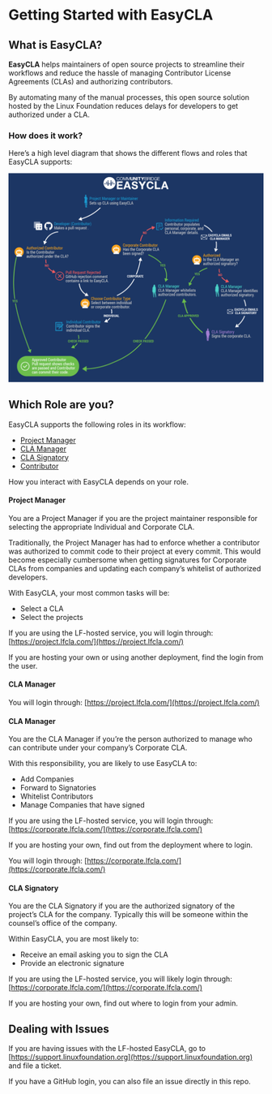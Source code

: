 
# Getting Started with EasyCLA

## What is EasyCLA?

**EasyCLA** helps maintainers of open source projects to streamline their workflows and reduce the hassle of managing Contributor License Agreements (CLAs) and authorizing contributors. 

By automating many of the manual processes, this open source solution hosted by the Linux Foundation reduces delays for developers to get authorized under a CLA. 

### How does it work?

Here’s a high level diagram that shows the different flows and roles that EasyCLA supports:

![](imgs/cla_diagram_v8.png)	

## Which Role are you?
EasyCLA supports the following roles in its workflow:

* [Project Manager](#project-manager)
* [CLA Manager](#cla-manager)
* [CLA Signatory](#cla-signatory)
* [Contributor](#contributor)

How you interact with EasyCLA depends on your role.


#### Project Manager

You are a Project Manager if you are the project maintainer responsible for selecting the appropriate Individual and Corporate CLA.  

Traditionally, the Project Manager has had to enforce whether a contributor was authorized to commit code to their project at every commit.  This would become especially cumbersome when getting signatures for Corporate CLAs from companies and updating each company’s whitelist of authorized developers.

With EasyCLA, your most common tasks will be:

* Select a CLA
* Select the projects

If you are using the LF-hosted service, you will login through: [https://project.lfcla.com/](https://project.lfcla.com/)

If you are hosting your own or using another deployment, find the login from the user.

#### CLA Manager

You will login through: [https://project.lfcla.com/](https://project.lfcla.com/)


#### CLA Manager

You are the CLA Manager if you’re the person authorized to manage who can contribute under your company’s Corporate CLA.  

With this responsibility, you are likely to use EasyCLA to:

* Add Companies
* Forward to Signatories
* Whitelist Contributors
* Manage Companies that have signed

If you are using the LF-hosted service, you will login through: [https://corporate.lfcla.com/](https://corporate.lfcla.com/)

If you are hosting your own, find out from the deployment where to login.

You will login through: [https://corporate.lfcla.com/](https://corporate.lfcla.com/)

#### CLA Signatory

You are the CLA Signatory if you are the authorized signatory of the project’s CLA for the company.  Typically this will be someone within the counsel’s office of the company.

Within EasyCLA, you are most likely to:

* Receive an email asking you to sign the CLA
* Provide an electronic signature

If you are using the LF-hosted service, you will likely login through: [https://corporate.lfcla.com/](https://corporate.lfcla.com/)

If you are hosting your own, find out where to login from your admin.

## Dealing with Issues
If you are having issues with the LF-hosted EasyCLA, go to [https://support.linuxfoundation.org](https://support.linuxfoundation.org) and file a ticket.

If you have a GitHub login, you can also file an issue directly in this repo.




